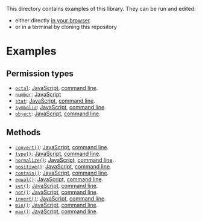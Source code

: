 This directory contains examples of this library. They can be run and edited:

- either directly [in your browser](https://repl.it/@ehmicky/unix-permissions)
- or in a terminal by cloning this repository

# Examples

## Permission types

- [`octal`](../docs/types.md#octal): [JavaScript](types/octal.js),
  [command line](types/octal.sh).
- [`number`](../docs/types.md#number): [JavaScript](types/number.js)
- [`stat`](../docs/types.md#stat): [JavaScript](types/stat.js),
  [command line](types/stat.sh).
- [`symbolic`](../docs/types.md#symbolic): [JavaScript](types/symbolic.js),
  [command line](types/symbolic.sh).
- [`object`](../docs/types.md#object): [JavaScript](types/object.js),
  [command line](types/object.sh).

## Methods

- [`convert()`](../docs/API.md#convertoctalnumberstatsymbolicobjectpermission):
  [JavaScript](methods/convert.js), [command line](methods/convert.sh).
- [`type()`](../docs/API.md#typepermission): [JavaScript](methods/type.js),
  [command line](methods/type.sh).
- [`normalize()`](../docs/API.md#normalizepermission):
  [JavaScript](methods/normalize.js), [command line](methods/normalize.sh).
- [`positive()`](../docs/API.md#positivepermission):
  [JavaScript](methods/positive.js), [command line](methods/positive.sh).
- [`contain()`](../docs/API.md#containpermission-permissions):
  [JavaScript](methods/contain.js), [command line](methods/contain.sh).
- [`equal()`](../docs/API.md#equalpermission-permissions):
  [JavaScript](methods/equal.js), [command line](methods/equal.sh).
- [`set()`](../docs/API.md#setpermission-permissions):
  [JavaScript](methods/set.js), [command line](methods/set.sh).
- [`not()`](../docs/API.md#notpermission): [JavaScript](methods/not.js),
  [command line](methods/not.sh).
- [`invert()`](../docs/API.md#invertpermission):
  [JavaScript](methods/invert.js), [command line](methods/invert.sh).
- [`min()`](../docs/API.md#minpermissions): [JavaScript](methods/min.js),
  [command line](methods/min.sh).
- [`max()`](../docs/API.md#maxpermissions): [JavaScript](methods/max.js),
  [command line](methods/max.sh).
